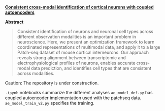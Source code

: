 **[Consistent cross-modal identification of cortical neurons with coupled autoencoders](./assets/Gala_2020.pdf)** 

**Abstract**
>Consistent identification of neurons and neuronal cell types across different observation modalities is an important problem in neuroscience. Here, we present an optimization framework to learn coordinated representations of multimodal data, and apply it to a large Patch-seq dataset of mouse cortical interneurons. Our approach reveals strong alignment between transcriptomic and electrophysiological profiles of neurons, enables accurate cross-modal data prediction, and identifies cell types that are consistent across modalities.



Caution: The repository is under construction.

`.ipynb` notebooks summarize the different analyses
`ae_model_def.py` has coupled autoencoder implementation used with the patchseq data.
`ae_model_train_v2.py` specifies the training. 

